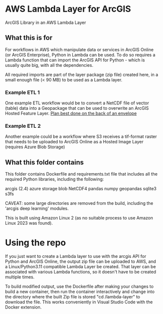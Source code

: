 # AWS Lambda Layer for ArcGIS
ArcGIS Library in an AWS Lambda Layer

## What this is for

For workflows in AWS which manipulate data or services in ArcGIS Online (or ArcGIS Enterprise), Python in Lambda can be used. To do so requires a Lambda function that can import the ArcGIS API for Python - which is usually quite big, with all the dependencies.

All required imports are part of the layer package (zip file) created here, in a small enough file (< 90 MB) to be used as a Lambda layer.

### Example ETL 1

One example ETL workflow would be to convert a NetCDF file of vector (table) data into a Geopackage that can be used to overwrite an ArcGIS Hosted Feature Layer.
[Plan best done on the back of an envelope](./back_of_an_envelope_pic.jpg)

### Example ETL 2

Another example could be a workflow where S3 receives a tif-format raster that needs to be uploaded to ArcGIS Online as a Hosted Image Layer (requires Azure Blob Storage)

## What this folder contains

This folder contains Dockerfile and requirements.txt file that includes all the required Python libraries, including the following:

arcgis (2.4)
azure storage blob
NetCDF4
pandas
numpy
geopandas
sqlite3
s3fs

CAVEAT: some large directories are removed from the build, including the 'arcgis deep learning' modules.

This is built using Amazon Linux 2 (as no suitable process to use Amazon Linux 2023 was found).

# Using the repo

If you just want to create a Lambda layer to use with the arcgis API for Python and ArcGIS Online, the output zip file can be uploaded to AWS, and a Linux/Python3.11 compatible Lambda Layer be created. That layer can be associated with various Lambda functions, so it doesn't have to be created multiple times.

To build modified output, use the Dockerfile after making your changes to build a new container, then run the container interactively and change into the directory where the built Zip file is stored "cd /lambda-layer" to download the file. This works conveniently in Visual Studio Code with the Docker extension.
